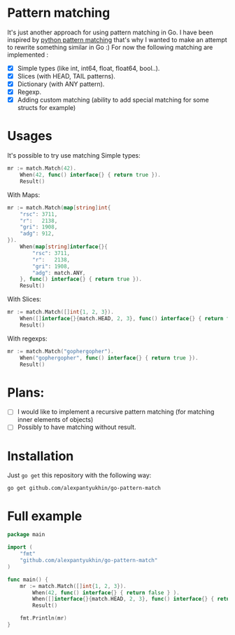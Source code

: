 # Pattern matching
It's just another approach for using pattern matching in Go. I have been inspired by [python pattern matching](https://github.com/santinic/pampy) that's why I wanted to make an attempt to rewrite something similar in Go :)
For now the following matching are implemented :
   - [x] Simple types (like int, int64, float, float64, bool..).
   - [x] Slices (with HEAD, TAIL patterns).
   - [x] Dictionary (with ANY pattern).
   - [x] Regexp.
   - [x] Adding custom matching (ability to add special matching for some structs for example)
   
# Usages
It's possible to try use matching Simple types:

```go
mr := match.Match(42).
	When(42, func() interface{} { return true }).
	Result()
```

With Maps:
```go
mr := match.Match(map[string]int{
	"rsc": 3711,
	"r":   2138,
	"gri": 1908,
	"adg": 912,
}).
	When(map[string]interface{}{
		"rsc": 3711,
		"r":   2138,
		"gri": 1908,
		"adg": match.ANY,
	}, func() interface{} { return true }).
	Result()
```

With Slices:
```go
mr := match.Match([]int{1, 2, 3}).
	When([]interface{}{match.HEAD, 2, 3}, func() interface{} { return true }).
	Result()
```

With regexps:
```go
mr := match.Match("gophergopher").
	When("gophergopher", func() interface{} { return true }).
	Result()
```

# Plans:
 - [ ] I would like to implement a recursive pattern matching (for matching inner elements of objects)
 - [ ] Possibly to have matching without result.

# Installation
Just `go get` this repository with the following way:

```
go get github.com/alexpantyukhin/go-pattern-match
```

# Full example
```go
package main

import (
    "fmt"
    "github.com/alexpantyukhin/go-pattern-match"
)

func main() {
    mr := match.Match([]int{1, 2, 3}).
        When(42, func() interface{} { return false } ).
        When([]interface{}{match.HEAD, 2, 3}, func() interface{} { return true }).
        Result()

    fmt.Println(mr)
}
```

